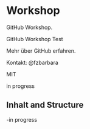 # Workshop
GitHub Workshop.

GitHub Workshop Test

Mehr über GitHub erfahren.

Kontakt: @fzbarbara

MIT

in progress

## Inhalt and Structure

-in progress
